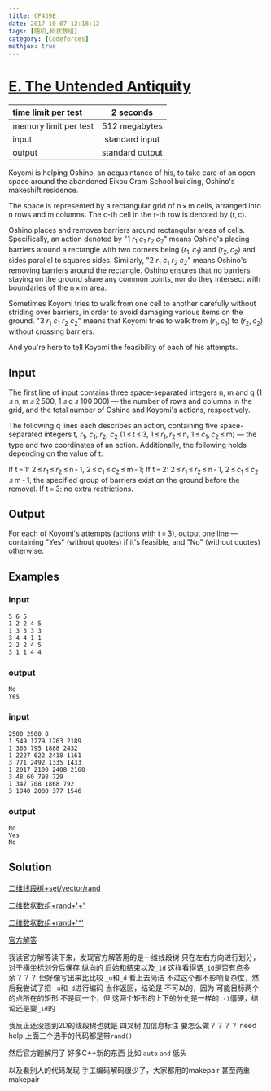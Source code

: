 ```yaml
---
title: CF439E
date: 2017-10-07 12:18:12
tags: [随机,树状数组]
category: [Codeforces]
mathjax: true
---
```


# [E. The Untended Antiquity](http://codeforces.com/contest/869/problem/E)

|time limit per test|2 seconds|
|:---|:---:|
|memory limit per test|512 megabytes|
|input|standard input|
|output|standard output|

Koyomi is helping Oshino, an acquaintance of his, to take care of an open space around the abandoned Eikou Cram School building, Oshino's makeshift residence.

The space is represented by a rectangular grid of n × m cells, arranged into n rows and m columns. The c-th cell in the r-th row is denoted by (r, c).

Oshino places and removes barriers around rectangular areas of cells. Specifically, an action denoted by "1 $r_1$ $c_1$ $r_2$ $c_2$" means Oshino's placing barriers around a rectangle with two corners being ($r_1$, $c_1$) and ($r_2$, $c_2$) and sides parallel to squares sides. Similarly, "2 $r_1$ $c_1$ $r_2$ $c_2$" means Oshino's removing barriers around the rectangle. Oshino ensures that no barriers staying on the ground share any common points, nor do they intersect with boundaries of the n × m area.

Sometimes Koyomi tries to walk from one cell to another carefully without striding over barriers, in order to avoid damaging various items on the ground. "3 $r_1$ $c_1$ $r_2$ $c_2$" means that Koyomi tries to walk from ($r_1$, $c_1$) to ($r_2$, $c_2$) without crossing barriers.

And you're here to tell Koyomi the feasibility of each of his attempts.

## Input

The first line of input contains three space-separated integers n, m and q (1 ≤ n, m ≤ 2 500, 1 ≤ q ≤ 100 000) — the number of rows and columns in the grid, and the total number of Oshino and Koyomi's actions, respectively.

The following q lines each describes an action, containing five space-separated integers t, $r_1$, $c_1$, $r_2$, $c_2$ (1 ≤ t ≤ 3, 1 ≤ $r_1$, $r_2$ ≤ n, 1 ≤ $c_1$, $c_2$ ≤ m) — the type and two coordinates of an action. Additionally, the following holds depending on the value of t:

If t = 1: 2 ≤ $r_1$ ≤ $r_2$ ≤ n - 1, 2 ≤ $c_1$ ≤ $c_2$ ≤ m - 1;
If t = 2: 2 ≤ $r_1$ ≤ $r_2$ ≤ n - 1, 2 ≤ $c_1$ ≤ $c_2$ ≤ m - 1, the specified group of barriers exist on the ground before the removal.
If t = 3: no extra restrictions.

## Output

For each of Koyomi's attempts (actions with t = 3), output one line — containing "Yes" (without quotes) if it's feasible, and "No" (without quotes) otherwise.

## Examples

### input

```
5 6 5
1 2 2 4 5
1 3 3 3 3
3 4 4 1 1
2 2 2 4 5
3 1 1 4 4
```

### output

```
No
Yes
```

### input

```
2500 2500 8
1 549 1279 1263 2189
1 303 795 1888 2432
1 2227 622 2418 1161
3 771 2492 1335 1433
1 2017 2100 2408 2160
3 48 60 798 729
1 347 708 1868 792
3 1940 2080 377 1546
```

### output

```
No
Yes
No
```

## Solution

[二维线段树+set/vector/rand](http://codeforces.com/contest/869/submission/31084997)

[二维数状数组+rand+'+'](http://codeforces.com/contest/869/submission/31075785)

[二维数状数组+rand+'^'](http://codeforces.com/contest/869/submission/31069215)

[官方解答](http://codeforces.com/blog/entry/55009)

我读官方解答读下来，发现官方解答用的是一维线段树 只在左右方向进行划分，对于横坐标划分后保存 纵向的 启始和结束以及`_id` 这样看得话`_id`是否有点多余？？？ 但好像写出来比比较 `_u`和`_d` 看上去简洁 不过这个都不影响复杂度，然后我尝试了把 `_u`和`_d`进行编码 当作返回，结论是 不可以的，因为 可能目标两个的点所在的矩形 不是同一个，但 这两个矩形的上下的分化是一样的`:-)`僵硬，结论还是要`_id`的

我反正还没想到2D的线段树也就是 四叉树 加信息标注 要怎么做？？？？ need help 上面三个选手的代码都是带`rand()`

然后官方题解用了 好多C++新的东西 比如 `auto` `and` 低头

以及看别人的代码发现 手工编码解码很少了，大家都用的makepair 甚至两重makepair
